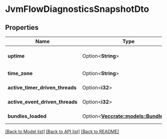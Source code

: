 # JvmFlowDiagnosticsSnapshotDto

## Properties

Name | Type | Description | Notes
------------ | ------------- | ------------- | -------------
**uptime** | Option<**String**> | How long this node has been running, formatted as hours:minutes:seconds.milliseconds | [optional]
**time_zone** | Option<**String**> | The name of the Time Zone that is configured, if available | [optional]
**active_timer_driven_threads** | Option<**i32**> | The number of timer-driven threads that are active | [optional]
**active_event_driven_threads** | Option<**i32**> | The number of event-driven threads that are active | [optional]
**bundles_loaded** | Option<[**Vec<crate::models::BundleDto>**](BundleDTO.md)> | The NiFi Bundles (NARs) that are loaded by NiFi | [optional]

[[Back to Model list]](../README.md#documentation-for-models) [[Back to API list]](../README.md#documentation-for-api-endpoints) [[Back to README]](../README.md)


